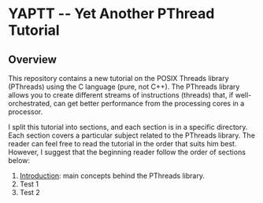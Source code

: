 # YAPTT -- Yet Another PThread Tutorial
## Overview
This repository contains a new tutorial on the POSIX Threads library (PThreads) using the C language (pure, not C++). The PThreads library allows you to create different streams of instructions (threads) that, if well-orchestrated, can get better performance from the processing cores in a processor.

I split this tutorial into sections, and each section is in a specific directory. Each section covers a particular subject related to the PThreads library. The reader can feel free to read the tutorial in the order that suits him best. However, I suggest that the beginning reader follow the order of sections below:

1. [Introduction](introduction): main concepts behind the PThreads library.
2. Test 1
3. Test 2

